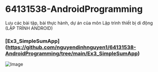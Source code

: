 # 64131538-AndroidProgramming
Lưu các bài tập, bài thực hành, dự án của môn Lập trình thiết bị di động (LẬP TRÌNH ANDROID)
### [Ex3_SimpleSumApp] (https://github.com/nguyendinhnguyen1/64131538-AndroidProgramming/tree/main/Ex3_SimpleSumApp)
![Image](https://github.com/user-attachments/assets/0e28c458-67b5-49b5-83ec-6df7f638eba2)
